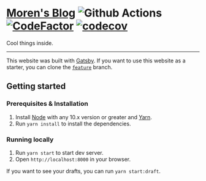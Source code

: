 # [Moren's Blog](https://blog.yangteng.me) ![Github Actions](https://github.com/morenyang/blog/workflows/Deploy/badge.svg) [![CodeFactor](https://www.codefactor.io/repository/github/morenyang/blog/badge)](https://www.codefactor.io/repository/github/morenyang/blog) [![codecov](https://codecov.io/gh/morenyang/blog/branch/master/graph/badge.svg)](https://codecov.io/gh/morenyang/blog)

Cool things inside.

---

This website was built with [Gatsby](https://www.gatsbyjs.org/). If you want to use this website as a starter, you can clone the [`feature`](https://github.com/morenyang/blog/tree/feature) branch.

## Getting started

### Prerequisites & Installation

1. Install [Node](https://nodejs.org) with any 10.x version or greater and [Yarn](https://yarnpkg.com/lang/en/docs/install/).
2. Run `yarn install` to install the dependencies.

### Running locally

1. Run `yarn start` to start dev server.
2. Open `http://localhost:8000` in your browser.

If you want to see your drafts, you can run `yarn start:draft`.
